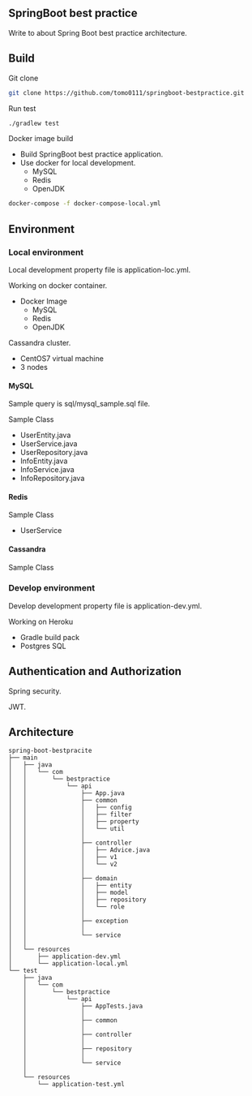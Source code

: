 ## SpringBoot best practice
Write to about Spring Boot best practice architecture.

## Build
Git clone
```bash
git clone https://github.com/tomo0111/springboot-bestpractice.git
```

Run test
```bash
./gradlew test
```

Docker image build
 * Build SpringBoot best practice application.
 * Use docker for local development.
   * MySQL
   * Redis
   * OpenJDK 

```bash
docker-compose -f docker-compose-local.yml

```

## Environment
### Local environment

Local development property file is application-loc.yml.

Working on docker container.
 * Docker Image
   * MySQL
   * Redis
   * OpenJDK

Cassandra cluster.
 * CentOS7 virtual machine 
 * 3 nodes

#### MySQL
Sample query is sql/mysql_sample.sql file.

Sample Class
 * UserEntity.java
 * UserService.java
 * UserRepository.java
 * InfoEntity.java
 * InfoService.java
 * InfoRepository.java
   
#### Redis
Sample Class
 * UserService

#### Cassandra
Sample Class

### Develop environment
Develop development property file is application-dev.yml.

Working on Heroku
  * Gradle build pack
  * Postgres SQL

## Authentication and Authorization
Spring security.

JWT.

## Architecture
```
spring-boot-bestpracite
├── main
│   ├── java
│   │   └── com
│   │       └── bestpractice
│   │           └── api
│   │               ├── App.java
│   │               ├── common
│   │               │   ├── config
│   │               │   ├── filter
│   │               │   ├── property
│   │               │   └── util
│   │               │
│   │               ├── controller
│   │               │   ├── Advice.java
│   │               │   ├── v1
│   │               │   └── v2
│   │               │
│   │               ├── domain
│   │               │   ├── entity
│   │               │   ├── model
│   │               │   ├── repository
│   │               │   └── role
│   │               │
│   │               ├── exception
│   │               │
│   │               └── service
│   │
│   └── resources
│       ├── application-dev.yml
│       └── application-local.yml
└── test
    ├── java
    │   └── com
    │       └── bestpractice
    │           └── api
    │               ├── AppTests.java
    │               │
    │               ├── common
    │               │
    │               ├── controller
    │               │
    │               ├── repository
    │               │
    │               └── service
    │
    └── resources
        └── application-test.yml
```